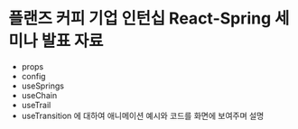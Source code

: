 # 플랜즈 커피 기업 인턴십 React-Spring 세미나 발표 자료

- props
- config
- useSprings
- useChain
- useTrail
- useTransition
  에 대하여 애니메이션 예시와 코드를 화면에 보여주며 설명
